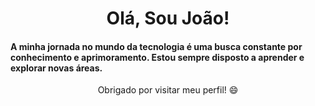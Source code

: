 <h1 align="center">Olá, Sou João!</h1>

<h4>A minha jornada no mundo da tecnologia é uma busca constante por conhecimento e aprimoramento. Estou sempre disposto a aprender e explorar novas áreas.</h4>

<p align="center">Obrigado por visitar meu perfil! 😄</p>
